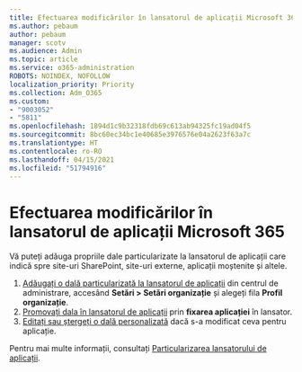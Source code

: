 ```yaml
---
title: Efectuarea modificărilor în lansatorul de aplicații Microsoft 365
ms.author: pebaum
author: pebaum
manager: scotv
ms.audience: Admin
ms.topic: article
ms.service: o365-administration
ROBOTS: NOINDEX, NOFOLLOW
localization_priority: Priority
ms.collection: Adm_O365
ms.custom:
- "9003052"
- "5811"
ms.openlocfilehash: 1894d1c9b32318fdb69c613ab94325fc19ad04f5
ms.sourcegitcommit: 8bc60ec34bc1e40685e3976576e04a2623f63a7c
ms.translationtype: HT
ms.contentlocale: ro-RO
ms.lasthandoff: 04/15/2021
ms.locfileid: "51794916"
---
```

# <a name="make-changes-to-the-microsoft-365-app-launcher"></a>Efectuarea modificărilor în lansatorul de aplicații Microsoft 365

Vă puteți adăuga propriile dale particularizate la lansatorul de aplicații care indică spre site-uri SharePoint, site-uri externe, aplicații moștenite și altele.

1. [Adăugați o dală particularizată la lansatorul de aplicații](https://docs.microsoft.com/microsoft-365/admin/manage/customize-the-app-launcher) din centrul de administrare, accesând **Setări > Setări organizație** și alegeți fila  **Profil organizație**.
2. [Promovați dala în lansatorul de aplicații](https://docs.microsoft.com/microsoft-365/admin/manage/customize-the-app-launcher#promote-the-tile-to-app-launcher) prin **fixarea aplicației** în lansator.
3. [Editați sau ștergeți o dală personalizată](https://docs.microsoft.com/microsoft-365/admin/manage/customize-the-app-launcher#edit-or-delete-a-custom-tile) dacă s-a modificat ceva pentru aplicație.

Pentru mai multe informații, consultați [Particularizarea lansatorului de aplicații](https://docs.microsoft.com/microsoft-365/admin/manage/customize-the-app-launcher).
